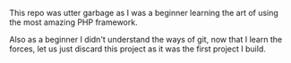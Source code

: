 This repo was utter garbage as I was a beginner learning the art of using the most amazing PHP framework.

Also as a beginner I didn't understand the ways of git, now that I learn the forces, let us just discard this project as it was the first project I build.
